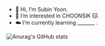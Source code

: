 - 👻 Hi, I’m Subin Yoon.
- 👀 I’m interested in CHOONSIK 😽.
- ☁️ I’m currently learning _______ .  

<!---
sese3211/sese3211 is a ✨ special ✨ repository because its `README.md` (this file) appears on your GitHub profile.
You can click the Preview link to take a look at your changes.
--->


![Anurag's GitHub stats](https://github-readme-stats.vercel.app/api?username=sese3211&show_icons=true&theme=github_dark)
